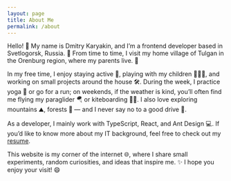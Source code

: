 ```yaml
---
layout: page
title: About Me 
permalink: /about
---
```


Hello! 👋 My name is Dmitry Karyakin, and I’m a frontend developer based in Svetlogorsk, Russia. 🌊 From time to time, I visit my home village of Tulgan in the Orenburg region, where my parents live. 🏡  

In my free time, I enjoy staying active 🏃, playing with my children 👨‍👧‍👦, and working on small projects around the house 🛠️. During the week, I practice yoga 🧘 or go for a run; on weekends, if the weather is kind, you’ll often find me flying my paraglider 🪂 or kiteboarding 🏄‍♂️. I also love exploring mountains ⛰️, forests 🌲 — and I never say no to a good drive 🚗.  

As a developer, I mainly work with TypeScript, React, and Ant Design 💻. If you’d like to know more about my IT background, feel free to check out my [resume](/resume.md).  

This website is my corner of the internet 🌐, where I share small experiments, random curiosities, and ideas that inspire me. ✨ I hope you enjoy your visit! 😄  
